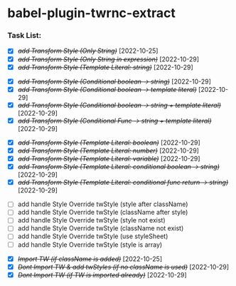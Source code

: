 # babel-plugin-twrnc-extract

### Task List:
<!-- ClassNameBasic -->
- [X] ~~*add Transform Style (Only String)*~~ [2022-10-25]
- [X] ~~*add Transform Style (Only String in expression)*~~ [2022-10-29]
- [X] ~~*add Transform Style (Template Literal: string)*~~ [2022-10-29]

<!-- ClassNameCondition -->
- [X] ~~*add Transform Style (Conditional boolean -> string)*~~ [2022-10-29]
- [X] ~~*add Transform Style (Conditional boolean -> template literal)*~~ [2022-10-29]
- [X] ~~*add Transform Style (Conditional boolean -> string + template literal)*~~ [2022-10-29]
- [X] ~~*add Transform Style (Conditional Func -> string + template literal)*~~ [2022-10-29]

<!-- ClassNameVariable -->
- [X] ~~*add Transform Style (Template Literal: boolean)*~~ [2022-10-29]
- [X] ~~*add Transform Style (Template Literal: number)*~~ [2022-10-29]
- [X] ~~*add Transform Style (Template Literal: variable)*~~ [2022-10-29]
- [X] ~~*add Transform Style (Template Literal: conditional boolean -> string)*~~ [2022-10-29]
- [X] ~~*add Transform Style (Template Literal: conditional func return -> string)*~~ [2022-10-29]

<!-- StyleOverride -->
- [ ] add handle Style Override twStyle (style after className)
- [ ] add handle Style Override twStyle (className after style)
- [ ] add handle Style Override twStyle (style not exist)
- [ ] add handle Style Override twStyle (className not exist)
- [ ] add handle Style Override twStyle (use styleSheet)
- [ ] add handle Style Override twStyle (style is array)

<!-- ImportTw -->
- [X] ~~*Import TW (if className is added)*~~ [2022-10-25]
- [X] ~~*Dont Import TW & add twStyles (if no className is used)*~~ [2022-10-29]
- [X] ~~*Dont Import TW (if TW is imported already)*~~ [2022-10-29]
